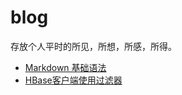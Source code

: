 # blog
存放个人平时的所见，所想，所感，所得。

- [Markdown 基础语法](https://github.com/Chinaxiang/blog/blob/master/useMarkdown.md "useMarkdown")
- [HBase客户端使用过滤器]()
